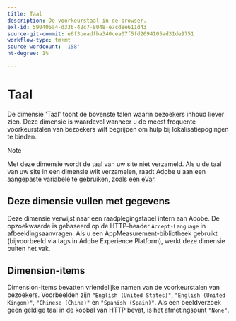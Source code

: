 ```yaml
---
title: Taal
description: De voorkeurstaal in de browser.
exl-id: 590406a4-d336-42c7-8048-e7cd8e611d43
source-git-commit: e6f3beadfba340cea07f5fd2694105ad31de9751
workflow-type: tm+mt
source-wordcount: '158'
ht-degree: 1%

---
```


# Taal

De dimensie &#39;Taal&#39; toont de bovenste talen waarin bezoekers inhoud liever zien. Deze dimensie is waardevol wanneer u de meest frequente voorkeurstalen van bezoekers wilt begrijpen om hulp bij lokalisatiepogingen te bieden.

>[!NOTE]
>
>Met deze dimensie wordt de taal van uw site niet verzameld. Als u de taal van uw site in een dimensie wilt verzamelen, raadt Adobe u aan een aangepaste variabele te gebruiken, zoals een [eVar](evar.md).

## Deze dimensie vullen met gegevens

Deze dimensie verwijst naar een raadplegingstabel intern aan Adobe. De opzoekwaarde is gebaseerd op de HTTP-header `Accept-Language` in afbeeldingsaanvragen. Als u een AppMeasurement-bibliotheek gebruikt (bijvoorbeeld via tags in Adobe Experience Platform), werkt deze dimensie buiten het vak.

## Dimension-items

Dimension-items bevatten vriendelijke namen van de voorkeurstalen van bezoekers. Voorbeelden zijn `"English (United States)"`, `"English (United Kingom)"`, `"Chinese (China)"` en `"Spanish (Spain)"`. Als een beeldverzoek geen geldige taal in de kopbal van HTTP bevat, is het afmetingspunt `"None"`.
